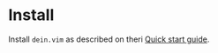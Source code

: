 # Install

Install `dein.vim` as described on theri [Quick start guide](https://github.com/Shougo/dein.vim#quick-start<Paste>).

